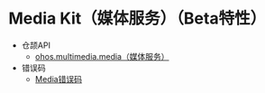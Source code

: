 # Media Kit（媒体服务）（Beta特性）

- 仓颉API
    - [ohos.multimedia.media（媒体服务）](cj-apis-multimedia_media.md)
- 错误码
    - [Media错误码](cj-errorcode-multimedia-media.md)
